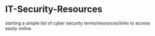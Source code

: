 # IT-Security-Resources

starting a simple list of cyber security terms/resources/links to access easily online.
